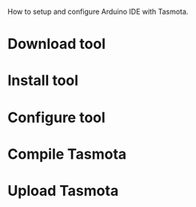 How to setup and configure Arduino IDE with Tasmota.


# Download tool


# Install tool


# Configure tool


# Compile Tasmota


# Upload Tasmota
